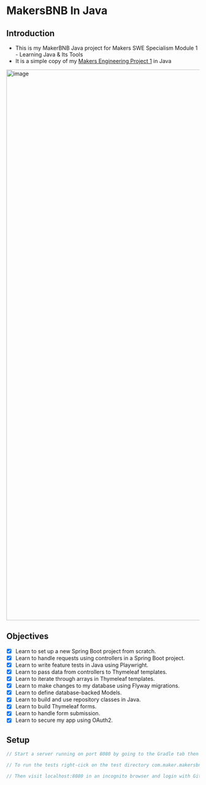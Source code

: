 # MakersBNB In Java

## Introduction

- This is my MakerBNB Java project for Makers SWE Specialism Module 1 - Learning Java & Its Tools
- It is a simple copy of my [Makers Engineering Project 1](https://github.com/NatalieJClark/makersbnb-python) in Java

<img width="1438" alt="image" src="https://github.com/NatalieJClark/makersbnb-java/assets/107806810/3a102b7b-bc51-430c-9422-5292d863cefc">


## Objectives

- [x] Learn to set up a new Spring Boot project from scratch.  
- [x] Learn to handle requests using controllers in a Spring Boot project.
- [x] Learn to write feature tests in Java using Playwright.
- [x] Learn to pass data from controllers to Thymeleaf templates.  
- [x] Learn to iterate through arrays in Thymeleaf templates.
- [x] Learn to make changes to my database using Flyway migrations.
- [x] Learn to define database-backed Models.
- [x] Learn to build and use repository classes in Java.
- [x] Learn to build Thymeleaf forms. 
- [x] Learn to handle form submission.
- [x] Learn to secure my app using OAuth2.

## Setup

```java
// Start a server running on port 8080 by going to the Gradle tab then makersbnb -> Tasks -> application -> bootRun

// To run the tests right-cick on the test directory com.maker.makersbnb and select Run Tests

// Then visit localhost:8080 in an incognito browser and login with GitHub
```
